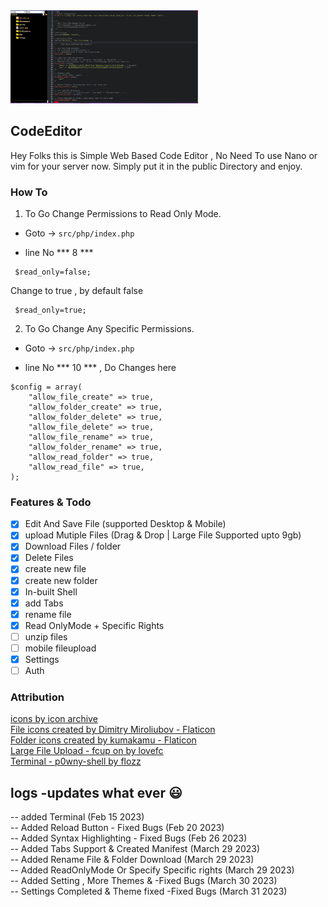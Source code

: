 <img src="./src/images/CodeEditor.PNG" style="max-width : 300px; max-height : 300px">

## CodeEditor
Hey Folks this is Simple Web Based Code Editor , No Need To use Nano or vim for your server now.
Simply put it in the public Directory and enjoy. 


### How To

1. To Go Change Permissions to Read Only Mode.
 - Goto -> `src/php/index.php`

 - line No  *** 8 ***
  ```
   $read_only=false;
  ```
  Change to true , by default false
  ```
   $read_only=true;
  ```

2. To Go Change Any Specific Permissions. 
 - Goto -> `src/php/index.php`

 - line No  *** 10 *** , Do Changes here
```
$config = array(
    "allow_file_create" => true,
    "allow_folder_create" => true,
    "allow_folder_delete" => true,
    "allow_file_delete" => true,
    "allow_file_rename" => true,
    "allow_folder_rename" => true,
    "allow_read_folder" => true,
    "allow_read_file" => true,
);
 ```

### Features & Todo

- [x] Edit And Save File  (supported Desktop & Mobile)
- [x] upload Mutiple Files (Drag & Drop | Large File Supported upto 9gb)
- [x] Download Files / folder
- [x] Delete Files
- [x] create new file
- [x] create new folder
- [x] In-built Shell
- [x] add Tabs
- [x] rename file
- [x] Read OnlyMode + Specific Rights
- [ ] unzip files
- [ ] mobile fileupload
- [x] Settings
- [ ] Auth

### Attribution
<a href="https://www.iconarchive.com/" title="file icons">icons by icon archive</a><br>
<a href="https://www.flaticon.com/free-icons/file" title="file icons">File icons created by Dimitry Miroliubov - Flaticon</a><br>
<a href="https://www.flaticon.com/free-icons/folder" title="folder icons">Folder icons created by kumakamu - Flaticon</a><br>
<a href="https://github.com/lovefc/fcup" title="File Upload">Large File Upload - fcup on by lovefc </a><br>
<a href="https://github.com/flozz/p0wny-shell" title="File Upload">Terminal - p0wny-shell by flozz</a><br>





## logs -updates what ever 😃

-- added Terminal (Feb 15 2023) <br>
-- Added Reload Button - Fixed Bugs (Feb 20 2023) <br>
-- Added Syntax Highlighting - Fixed Bugs (Feb 26 2023) <br>
-- Added Tabs Support & Created Manifest (March 29 2023) <br>
-- Added Rename File & Folder Download (March 29 2023) <br>
-- Added ReadOnlyMode Or Specify Specific rights (March 29 2023) <br>
-- Added Setting , More Themes &  -Fixed Bugs (March 30 2023) <br>
-- Settings Completed & Theme fixed -Fixed Bugs (March 31 2023) <br>

